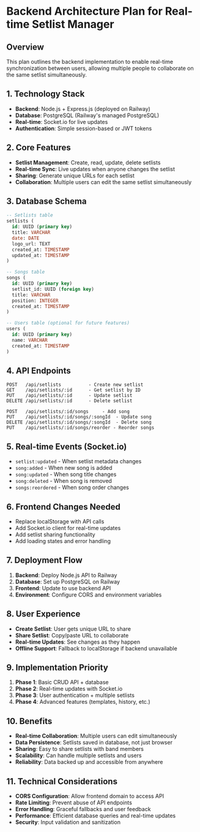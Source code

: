 # Backend Architecture Plan for Real-time Setlist Manager

## Overview
This plan outlines the backend implementation to enable real-time synchronization between users, allowing multiple people to collaborate on the same setlist simultaneously.

## 1. Technology Stack
- **Backend**: Node.js + Express.js (deployed on Railway)
- **Database**: PostgreSQL (Railway's managed PostgreSQL)
- **Real-time**: Socket.io for live updates
- **Authentication**: Simple session-based or JWT tokens

## 2. Core Features
- **Setlist Management**: Create, read, update, delete setlists
- **Real-time Sync**: Live updates when anyone changes the setlist
- **Sharing**: Generate unique URLs for each setlist
- **Collaboration**: Multiple users can edit the same setlist simultaneously

## 3. Database Schema
```sql
-- Setlists table
setlists (
  id: UUID (primary key)
  title: VARCHAR
  date: DATE
  logo_url: TEXT
  created_at: TIMESTAMP
  updated_at: TIMESTAMP
)

-- Songs table  
songs (
  id: UUID (primary key)
  setlist_id: UUID (foreign key)
  title: VARCHAR
  position: INTEGER
  created_at: TIMESTAMP
)

-- Users table (optional for future features)
users (
  id: UUID (primary key)
  name: VARCHAR
  created_at: TIMESTAMP
)
```

## 4. API Endpoints
```
POST   /api/setlists          - Create new setlist
GET    /api/setlists/:id      - Get setlist by ID
PUT    /api/setlists/:id      - Update setlist
DELETE /api/setlists/:id      - Delete setlist

POST   /api/setlists/:id/songs     - Add song
PUT    /api/setlists/:id/songs/:songId  - Update song
DELETE /api/setlists/:id/songs/:songId  - Delete song
PUT    /api/setlists/:id/songs/reorder - Reorder songs
```

## 5. Real-time Events (Socket.io)
- `setlist:updated` - When setlist metadata changes
- `song:added` - When new song is added
- `song:updated` - When song title changes
- `song:deleted` - When song is removed
- `songs:reordered` - When song order changes

## 6. Frontend Changes Needed
- Replace localStorage with API calls
- Add Socket.io client for real-time updates
- Add setlist sharing functionality
- Add loading states and error handling

## 7. Deployment Flow
1. **Backend**: Deploy Node.js API to Railway
2. **Database**: Set up PostgreSQL on Railway
3. **Frontend**: Update to use backend API
4. **Environment**: Configure CORS and environment variables

## 8. User Experience
- **Create Setlist**: User gets unique URL to share
- **Share Setlist**: Copy/paste URL to collaborate
- **Real-time Updates**: See changes as they happen
- **Offline Support**: Fallback to localStorage if backend unavailable

## 9. Implementation Priority
1. **Phase 1**: Basic CRUD API + database
2. **Phase 2**: Real-time updates with Socket.io
3. **Phase 3**: User authentication + multiple setlists
4. **Phase 4**: Advanced features (templates, history, etc.)

## 10. Benefits
- **Real-time Collaboration**: Multiple users can edit simultaneously
- **Data Persistence**: Setlists saved in database, not just browser
- **Sharing**: Easy to share setlists with band members
- **Scalability**: Can handle multiple setlists and users
- **Reliability**: Data backed up and accessible from anywhere

## 11. Technical Considerations
- **CORS Configuration**: Allow frontend domain to access API
- **Rate Limiting**: Prevent abuse of API endpoints
- **Error Handling**: Graceful fallbacks and user feedback
- **Performance**: Efficient database queries and real-time updates
- **Security**: Input validation and sanitization
